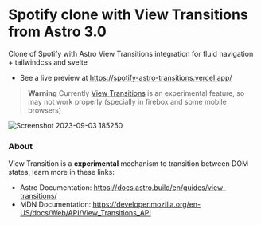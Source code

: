 # Spotify clone with View Transitions from Astro 3.0

Clone of Spotify with Astro View Transitions integration for fluid navigation + tailwindcss and svelte
- See a live preview at https://spotify-astro-transitions.vercel.app/
> **Warning**
> Currently [View Transitions](https://developer.mozilla.org/en-US/docs/Web/API/View_Transitions_API) is an experimental feature, so may not work properly (specially in firebox and some mobile browsers)

![Screenshot 2023-09-03 185250](https://github.com/igorm84/spotify-astro-transitions/assets/16727448/6cfdd5f6-d3d0-44ae-8798-ad608699fadf)



### About

View Transition is a **experimental** mechanism to transition between DOM states, learn more in these links:

- Astro Documentation: https://docs.astro.build/en/guides/view-transitions/
- MDN Documentation: https://developer.mozilla.org/en-US/docs/Web/API/View_Transitions_API
